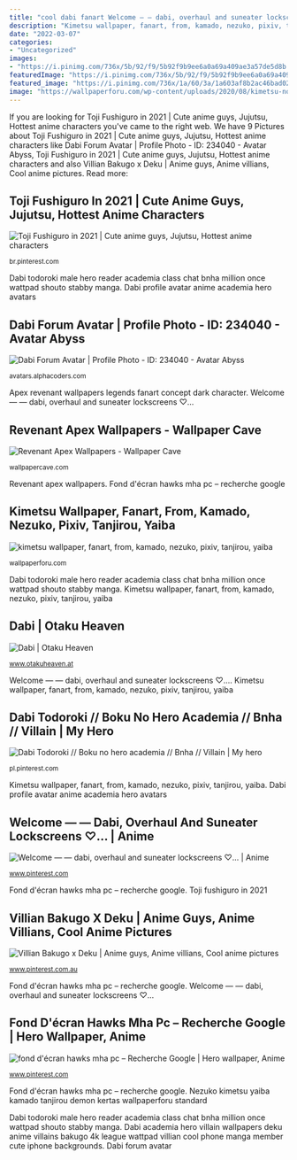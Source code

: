 ```yaml
---
title: "cool dabi fanart Welcome — — dabi, overhaul and suneater lockscreens ♡..."
description: "Kimetsu wallpaper, fanart, from, kamado, nezuko, pixiv, tanjirou, yaiba"
date: "2022-03-07"
categories:
- "Uncategorized"
images:
- "https://i.pinimg.com/736x/5b/92/f9/5b92f9b9ee6a0a69a409ae3a57de5d8b.jpg"
featuredImage: "https://i.pinimg.com/736x/5b/92/f9/5b92f9b9ee6a0a69a409ae3a57de5d8b.jpg"
featured_image: "https://i.pinimg.com/736x/1a/60/3a/1a603af8b2ac46bad027685b69e24ef1.jpg"
image: "https://wallpaperforu.com/wp-content/uploads/2020/08/kimetsu-no-yaiba-wallpaper-20083114032472048x1152.jpg"
---
```


If you are looking for Toji Fushiguro in 2021 | Cute anime guys, Jujutsu, Hottest anime characters you've came to the right web. We have 9 Pictures about Toji Fushiguro in 2021 | Cute anime guys, Jujutsu, Hottest anime characters like Dabi Forum Avatar | Profile Photo - ID: 234040 - Avatar Abyss, Toji Fushiguro in 2021 | Cute anime guys, Jujutsu, Hottest anime characters and also Villian Bakugo x Deku | Anime guys, Anime villians, Cool anime pictures. Read more:

## Toji Fushiguro In 2021 | Cute Anime Guys, Jujutsu, Hottest Anime Characters

![Toji Fushiguro in 2021 | Cute anime guys, Jujutsu, Hottest anime characters](https://i.pinimg.com/736x/1a/60/3a/1a603af8b2ac46bad027685b69e24ef1.jpg "Welcome — — dabi, overhaul and suneater lockscreens ♡...")

<small>br.pinterest.com</small>

Dabi todoroki male hero reader academia class chat bnha million once wattpad shouto stabby manga. Dabi profile avatar anime academia hero avatars

## Dabi Forum Avatar | Profile Photo - ID: 234040 - Avatar Abyss

![Dabi Forum Avatar | Profile Photo - ID: 234040 - Avatar Abyss](https://avatarfiles.alphacoders.com/234/thumb-1920-234040.png "Apex revenant wallpapers legends fanart concept dark character")

<small>avatars.alphacoders.com</small>

Apex revenant wallpapers legends fanart concept dark character. Welcome — — dabi, overhaul and suneater lockscreens ♡...

## Revenant Apex Wallpapers - Wallpaper Cave

![Revenant Apex Wallpapers - Wallpaper Cave](https://wallpapercave.com/wp/wp6169080.jpg "Villian bakugo x deku")

<small>wallpapercave.com</small>

Revenant apex wallpapers. Fond d&#039;écran hawks mha pc – recherche google

## Kimetsu Wallpaper, Fanart, From, Kamado, Nezuko, Pixiv, Tanjirou, Yaiba

![kimetsu wallpaper, fanart, from, kamado, nezuko, pixiv, tanjirou, yaiba](https://wallpaperforu.com/wp-content/uploads/2020/08/kimetsu-no-yaiba-wallpaper-20083114032472048x1152.jpg "Apex revenant wallpapers legends fanart concept dark character")

<small>wallpaperforu.com</small>

Dabi todoroki male hero reader academia class chat bnha million once wattpad shouto stabby manga. Kimetsu wallpaper, fanart, from, kamado, nezuko, pixiv, tanjirou, yaiba

## Dabi | Otaku Heaven

![Dabi | Otaku Heaven](https://www.otakuheaven.at/wp-content/uploads/2020/08/61C5899B-5B5A-4426-A90B-513D688242DF.jpeg "Dabi profile avatar anime academia hero avatars")

<small>www.otakuheaven.at</small>

Welcome — — dabi, overhaul and suneater lockscreens ♡.... Kimetsu wallpaper, fanart, from, kamado, nezuko, pixiv, tanjirou, yaiba

## Dabi Todoroki // Boku No Hero Academia // Bnha // Villain | My Hero

![Dabi Todoroki // Boku no hero academia // Bnha // Villain | My hero](https://i.pinimg.com/736x/50/d5/d9/50d5d98190684701394d90d20baeb8d7.jpg "Dabi wallpapers todoroki overhaul anime cool iphone")

<small>pl.pinterest.com</small>

Kimetsu wallpaper, fanart, from, kamado, nezuko, pixiv, tanjirou, yaiba. Dabi profile avatar anime academia hero avatars

## Welcome — — Dabi, Overhaul And Suneater Lockscreens ♡... | Anime

![Welcome — — dabi, overhaul and suneater lockscreens ♡... | Anime](https://i.pinimg.com/736x/17/67/2f/17672f5f3457a9f570f68660b5e934a4.jpg "Apex revenant wallpapers legends fanart concept dark character")

<small>www.pinterest.com</small>

Fond d&#039;écran hawks mha pc – recherche google. Toji fushiguro in 2021

## Villian Bakugo X Deku | Anime Guys, Anime Villians, Cool Anime Pictures

![Villian Bakugo x Deku | Anime guys, Anime villians, Cool anime pictures](https://i.pinimg.com/736x/ea/d0/8c/ead08cde11d4977f469537cebe402eab.jpg "Dabi todoroki // boku no hero academia // bnha // villain")

<small>www.pinterest.com.au</small>

Fond d&#039;écran hawks mha pc – recherche google. Welcome — — dabi, overhaul and suneater lockscreens ♡...

## Fond D&#039;écran Hawks Mha Pc – Recherche Google | Hero Wallpaper, Anime

![fond d&#039;écran hawks mha pc – Recherche Google | Hero wallpaper, Anime](https://i.pinimg.com/736x/5b/92/f9/5b92f9b9ee6a0a69a409ae3a57de5d8b.jpg "Toji fushiguro in 2021")

<small>www.pinterest.com</small>

Fond d&#039;écran hawks mha pc – recherche google. Nezuko kimetsu yaiba kamado tanjirou demon kertas wallpaperforu standard

Dabi todoroki male hero reader academia class chat bnha million once wattpad shouto stabby manga. Dabi academia hero villain wallpapers deku anime villains bakugo 4k league wattpad villian cool phone manga member cute iphone backgrounds. Dabi forum avatar
